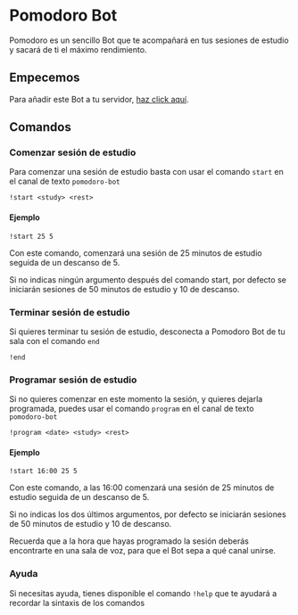 # Pomodoro Bot
Pomodoro es un sencillo Bot que te acompañará en tus sesiones de estudio y sacará de ti el máximo rendimiento.

## Empecemos

Para añadir este Bot a tu servidor, [haz click aquí](https://discord.com/oauth2/authorize?client_id=1000722373336637570&permissions=8&scope=bot).

## Comandos

### Comenzar sesión de estudio

Para comenzar una sesión de estudio basta con usar el comando ```start``` en el canal de texto ```pomodoro-bot```

```!start <study> <rest>```  

#### Ejemplo

```!start 25 5```

Con este comando, comenzará una sesión de 25 minutos de estudio seguida de un descanso de 5.

Si no indicas ningún argumento después del comando start, por defecto se iniciarán sesiones de 50 minutos de estudio y 10 de descanso.

### Terminar sesión de estudio

Si quieres terminar tu sesión de estudio, desconecta a Pomodoro Bot de tu sala con el comando ```end```

```!end```  

### Programar sesión de estudio

Si no quieres comenzar en este momento la sesión, y quieres dejarla programada, puedes usar el comando ```program``` en el canal de texto ```pomodoro-bot```

```!program <date> <study> <rest>```  

#### Ejemplo

```!start 16:00 25 5```

Con este comando, a las 16:00 comenzará una sesión de 25 minutos de estudio seguida de un descanso de 5.

Si no indicas los dos últimos argumentos, por defecto se iniciarán sesiones de 50 minutos de estudio y 10 de descanso.

Recuerda que a la hora que hayas programado la sesión deberás encontrarte en una sala de voz, para que el Bot sepa a qué canal unirse.

### Ayuda

Si necesitas ayuda, tienes disponible el comando ```!help``` que te ayudará a recordar la sintaxis de los comandos

